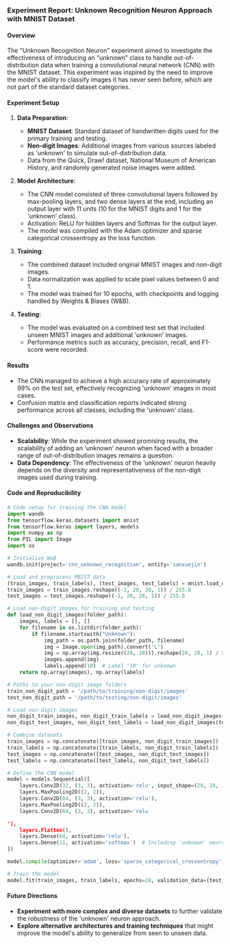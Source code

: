 ### Experiment Report: Unknown Recognition Neuron Approach with MNIST Dataset

#### Overview
The "Unknown Recognition Neuron" experiment aimed to investigate the effectiveness of introducing an "unknown" class to handle out-of-distribution data when training a convolutional neural network (CNN) with the MNIST dataset. This experiment was inspired by the need to improve the model's ability to classify images it has never seen before, which are not part of the standard dataset categories.

#### Experiment Setup
1. **Data Preparation**:
    - **MNIST Dataset**: Standard dataset of handwritten digits used for the primary training and testing.
    - **Non-digit Images**: Additional images from various sources labeled as 'unknown' to simulate out-of-distribution data.
    - Data from the Quick, Draw! dataset, National Museum of American History, and randomly generated noise images were added.

2. **Model Architecture**:
    - The CNN model consisted of three convolutional layers followed by max-pooling layers, and two dense layers at the end, including an output layer with 11 units (10 for the MNIST digits and 1 for the 'unknown' class).
    - Activation: ReLU for hidden layers and Softmax for the output layer.
    - The model was compiled with the Adam optimizer and sparse categorical crossentropy as the loss function.

3. **Training**:
    - The combined dataset included original MNIST images and non-digit images.
    - Data normalization was applied to scale pixel values between 0 and 1.
    - The model was trained for 10 epochs, with checkpoints and logging handled by Weights & Biases (W&B).

4. **Testing**:
    - The model was evaluated on a combined test set that included unseen MNIST images and additional 'unknown' images.
    - Performance metrics such as accuracy, precision, recall, and F1-score were recorded.

#### Results
- The CNN managed to achieve a high accuracy rate of approximately 99% on the test set, effectively recognizing 'unknown' images in most cases.
- Confusion matrix and classification reports indicated strong performance across all classes, including the 'unknown' class.

#### Challenges and Observations
- **Scalability**: While the experiment showed promising results, the scalability of adding an 'unknown' neuron when faced with a broader range of out-of-distribution images remains a question.
- **Data Dependency**: The effectiveness of the 'unknown' neuron heavily depends on the diversity and representativeness of the non-digit images used during training.

#### Code and Reproducibility
```python
# Code setup for training the CNN model
import wandb
from tensorflow.keras.datasets import mnist
from tensorflow.keras import layers, models
import numpy as np
from PIL import Image
import os

# Initialize W&B
wandb.init(project='cnn_unknown_recognition', entity='sanxuejin')

# Load and preprocess MNIST data
(train_images, train_labels), (test_images, test_labels) = mnist.load_data()
train_images = train_images.reshape((-1, 28, 28, 1)) / 255.0
test_images = test_images.reshape((-1, 28, 28, 1)) / 255.0

# Load non-digit images for training and testing
def load_non_digit_images(folder_path):
    images, labels = [], []
    for filename in os.listdir(folder_path):
        if filename.startswith("Unknown"):
            img_path = os.path.join(folder_path, filename)
            img = Image.open(img_path).convert('L')
            img = np.array(img.resize((28, 28))).reshape(28, 28, 1) / 255.0
            images.append(img)
            labels.append(10)  # Label '10' for unknown
    return np.array(images), np.array(labels)

# Paths to your non-digit image folders
train_non_digit_path = '/path/to/training/non-digit/images'
test_non_digit_path = '/path/to/testing/non-digit/images'

# Load non-digit images
non_digit_train_images, non_digit_train_labels = load_non_digit_images(train_non_digit_path)
non_digit_test_images, non_digit_test_labels = load_non_digit_images(test_non_digit_path)

# Combine datasets
train_images = np.concatenate([train_images, non_digit_train_images])
train_labels = np.concatenate([train_labels, non_digit_train_labels])
test_images = np.concatenate([test_images, non_digit_test_images])
test_labels = np.concatenate([test_labels, non_digit_test_labels])

# Define the CNN model
model = models.Sequential([
    layers.Conv2D(32, (3, 3), activation='relu', input_shape=(28, 28, 1)),
    layers.MaxPooling2D((2, 2)),
    layers.Conv2D(64, (3, 3), activation='relu'),
    layers.MaxPooling2D((2, 2)),
    layers.Conv2D(64, (3, 3), activation='relu

'),
    layers.Flatten(),
    layers.Dense(64, activation='relu'),
    layers.Dense(11, activation='softmax')  # Including 'unknown' neuron
])

model.compile(optimizer='adam', loss='sparse_categorical_crossentropy', metrics=['accuracy'])

# Train the model
model.fit(train_images, train_labels, epochs=10, validation_data=(test_images, test_labels), callbacks=[wandb.keras.WandbCallback()])
```

#### Future Directions
- **Experiment with more complex and diverse datasets** to further validate the robustness of the 'unknown' neuron approach.
- **Explore alternative architectures and training techniques** that might improve the model's ability to generalize from seen to unseen data.
